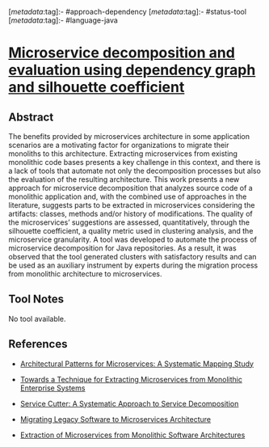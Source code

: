 <!-- deno-fmt-ignore-start -->

[_metadata_:tag]:- #approach-dependency
[_metadata_:tag]:- #status-tool
[_metadata_:tag]:- #language-java

<!-- deno-fmt-ignore-end -->

# [Microservice decomposition and evaluation using dependency graph and silhouette coefficient](https://doi.org/10.1145/3483899.3483908)

## Abstract

The benefits provided by microservices architecture in some application
scenarios are a motivating factor for organizations to migrate their monoliths
to this architecture. Extracting microservices from existing monolithic code
bases presents a key challenge in this context, and there is a lack of tools
that automate not only the decomposition processes but also the evaluation of
the resulting architecture. This work presents a new approach for microservice
decomposition that analyzes source code of a monolithic application and, with
the combined use of approaches in the literature, suggests parts to be extracted
in microservices considering the artifacts: classes, methods and/or history of
modifications. The quality of the microservices’ suggestions are assessed,
quantitatively, through the silhouette coefficient, a quality metric used in
clustering analysis, and the microservice granularity. A tool was developed to
automate the process of microservice decomposition for Java repositories. As a
result, it was observed that the tool generated clusters with satisfactory
results and can be used as an auxiliary instrument by experts during the
migration process from monolithic architecture to microservices.

## Tool Notes

No tool available.

## References

- [Architectural Patterns for Microservices: A Systematic Mapping Study](./architectural-patterns-for-microservices-a-systematic-mapping-study.md)

- [Towards a Technique for Extracting Microservices from Monolithic Enterprise Systems](./towards-a-technique-for-extracting-microservices-from-monolithic-enterprise-systems.md)

- [Service Cutter: A Systematic Approach to Service Decomposition](./service-cutter-a-systematic-approach-to-service-decomposition.md)

- [Migrating Legacy Software to Microservices Architecture](./migrating-legacy-software-to-microservices-architecture.md)

- [Extraction of Microservices from Monolithic Software Architectures](./extraction-of-microservices-from-monolithic-software-architectures.md)

